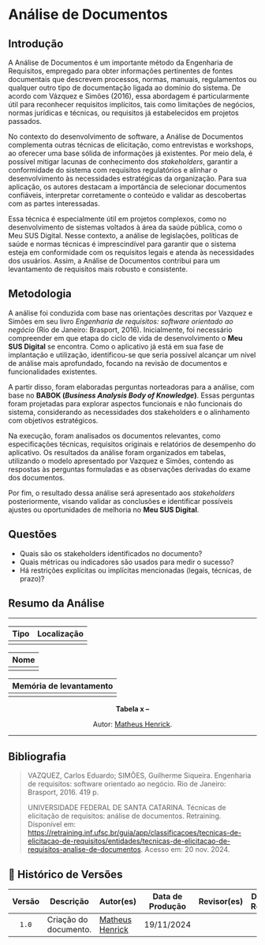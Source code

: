 # Análise de Documentos

## Introdução

A Análise de Documentos é um importante método da Engenharia de Requisitos, empregado para obter informações pertinentes de fontes documentais que descrevem processos, normas, manuais, regulamentos ou qualquer outro tipo de documentação ligada ao domínio do sistema. De acordo com Vázquez e Simões (2016), essa abordagem é particularmente útil para reconhecer requisitos implícitos, tais como limitações de negócios, normas jurídicas e técnicas, ou requisitos já estabelecidos em projetos passados.

No contexto do desenvolvimento de software, a Análise de Documentos complementa outras técnicas de elicitação, como entrevistas e workshops, ao oferecer uma base sólida de informações já existentes. Por meio dela, é possível mitigar lacunas de conhecimento dos *stakeholders*, garantir a conformidade do sistema com requisitos regulatórios e alinhar o desenvolvimento às necessidades estratégicas da organização. Para sua aplicação, os autores destacam a importância de selecionar documentos confiáveis, interpretar corretamente o conteúdo e validar as descobertas com as partes interessadas.

Essa técnica é especialmente útil em projetos complexos, como no desenvolvimento de sistemas voltados à área da saúde pública, como o Meu SUS Digital. Nesse contexto, a análise de legislações, políticas de saúde e normas técnicas é imprescindível para garantir que o sistema esteja em conformidade com os requisitos legais e atenda às necessidades dos usuários. Assim, a Análise de Documentos contribui para um levantamento de requisitos mais robusto e consistente.

## Metodologia

A análise foi conduzida com base nas orientações descritas por Vazquez e Simões em seu livro *Engenharia de requisitos: software orientado ao negócio* (Rio de Janeiro: Brasport, 2016). Inicialmente, foi necessário compreender em que etapa do ciclo de vida de desenvolvimento o **Meu SUS Digital** se encontra. Como o aplicativo já está em sua fase de implantação e utilização, identificou-se que seria possível alcançar um nível de análise mais aprofundado, focando na revisão de documentos e funcionalidades existentes.

A partir disso, foram elaboradas perguntas norteadoras para a análise, com base no **BABOK (*Business Analysis Body of Knowledge*)**. Essas perguntas foram projetadas para explorar aspectos funcionais e não funcionais do sistema, considerando as necessidades dos stakeholders e o alinhamento com objetivos estratégicos.

Na execução, foram analisados os documentos relevantes, como especificações técnicas, requisitos originais e relatórios de desempenho do aplicativo. Os resultados da análise foram organizados em tabelas, utilizando o modelo apresentado por Vazquez e Simões, contendo as respostas às perguntas formuladas e as observações derivadas do exame dos documentos.

Por fim, o resultado dessa análise será apresentado aos *stakeholders* posteriormente, visando validar as conclusões e identificar possíveis ajustes ou oportunidades de melhoria no **Meu SUS Digital**.


## Questões

- Quais são os stakeholders identificados no documento?
- Quais métricas ou indicadores são usados para medir o sucesso?
- Há restrições explícitas ou implícitas mencionadas (legais, técnicas, de prazo)?

## Resumo da Análise

---

<center>

| **Tipo** | **Localização** |
| -------- | --------------- |
|  |  |

| **Nome** |
| -------- |
|  |

| **Memória de levantamento** |
| --------------------------- |
|  |

</center>

<div align="center">
    <p><strong>Tabela x – </strong></p>
    <p>Autor: <a href="">Matheus Henrick</a>.</p>
</div>

---



## Bibliografia

> VAZQUEZ, Carlos Eduardo; SIMÕES, Guilherme Siqueira. Engenharia de requisitos: software orientado ao negócio. Rio de Janeiro: Brasport, 2016. 419 p.
>
> UNIVERSIDADE FEDERAL DE SANTA CATARINA. Técnicas de elicitação de requisitos: análise de documentos. Retraining. Disponível em: https://retraining.inf.ufsc.br/guia/app/classificacoes/tecnicas-de-elicitacao-de-requisitos/entidades/tecnicas-de-elicitacao-de-requisitos-analise-de-documentos. Acesso em: 20 nov. 2024.

## 📑 Histórico de Versões

| Versão | Descrição | Autor(es) | Data de Produção | Revisor(es) | Data de Revisão | 
| :----: | --------- | --------- | :--------------: | ----------- | :-------------: |
| `1.0`  | Criação do documento. | [Matheus Henrick](https://github.com/MatheusHenrickSantos) | 19/11/2024 |  |  |